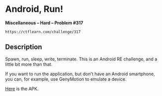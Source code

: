 # Android, Run!

**Miscellaneous – Hard – Problem #317**

`https://ctflearn.com/challenge/317`


## Description

Spawn, run, sleep, write, terminate. This is an Android RE challenge, and a
little bit more than that.

If you want to run the application, but don't have an Android smartphone, you
can, for example, use GenyMotion to emulate a device.

[Here](./extra/app.apk) is the APK.
